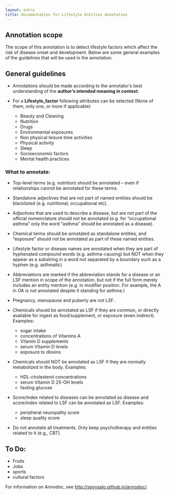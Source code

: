 ```yaml
---
layout: entry
title: Documentation for Lifestyle Entities Annotation
---
```


## Annotation scope

The scope of this annotation is to detect lifestyle factors which affect the risk of disease onset and development. Below are some general examples of the guidelines that will be used in the annotation.

## General guidelines

* Annotations should be made according to the annotator’s best understanding of the __author’s intended meaning in context__. 

* For a __Lifestyle_factor__ following attributes can be selected (None of them, only one, or more if applicable)
  * Beauty and Cleaning    
  * Nutrition    
  * Drugs     
  * Environmental exposures     
  * Non physical leisure time activities    
  * Physical activity   
  * Sleep    
  * Socioeconomic factors   
  * Mental health practices    


### What to annotate:


* Top-level terms (e.g. nutrition) should be annotated – even if relationships cannot be annotated for these terms.


* Standalone adjectives that are not part of named entities should be blacklisted (e.g. nutritional, occupational etc).


* Adjectives that are used to describe a disease, but are not part of the official nomenclature should not be annotated (e.g. for “occupational asthma” only the word “asthma” should be annotated as a disease).


* Chemical terms should be annotated as standalone entities, and “exposure” should not be annotated as part of these named entities.


* Lifestyle factor or disease names are annotated when they are part of hyphenated compound words (e.g. asthma-causing) but NOT when they appear as a substring in a word not separated by a boundary such as a hyphen (e.g. asthmatic)


* Abbreviations are marked if the abbreviation stands for a disease or an LSF mention in scope of the annotation, but not if the full form merely includes an entity mention (e.g. in modifier position. For example, the A in OA is not annotated despite it standing for asthma.)


* Pregnancy, menopause and puberty are not LSF.


* Chemicals should be annotated as LSF if they are common, or directly available for ingest as food/supplement, or exposure (even indirect). Examples:
  * sugar intake
  * concentrations of Vitamins A
  * Vitamin D supplements
  * serum Vitamin D levels
  * exposure to dioxins

* Chemicals should NOT be annotated as LSF if they are normally metabolized in the body. Examples:
  * HDL-cholesterol concentrations
  * serum Vitamin D 25-OH levels
  * fasting glucose

* Score/index related to diseases can be annotated as disease and score/index related to LSF can be annotated as LSF. Examples:
  * peripheral neuropathy score
  * sleep quality score

* Do not annotate all treatments. Only keep psychotherapy and entities related to it (e.g., CBT).


## To Do:
* Fruits
* Jobs
* sports
* cultural factors


For information on Annodoc, see <http://spyysalo.github.io/annodoc/>.
